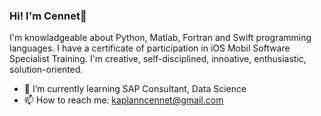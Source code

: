 ### Hi! I'm Cennet👋

I'm knowladgeable about Python, Matlab, Fortran and Swift programming languages. I have a certificate of participation in iOS Mobil Software Specialist Training. 
I'm creative, self-disciplined, innoative, enthusiastic, solution-oriented.

- 🌱 I’m currently learning SAP Consultant, Data Science
- 📫 How to reach me: kaplanncennet@gmail.com

